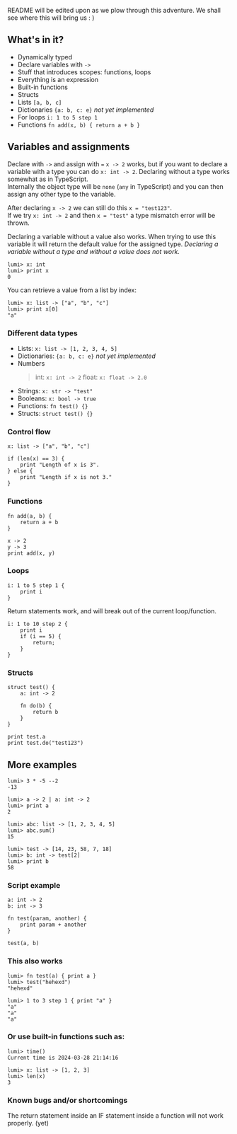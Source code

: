 README will be edited upon as we plow through this adventure.
We shall see where this will bring us : )

## What's in it?

* Dynamically typed
* Declare variables with `->`
* Stuff that introduces scopes: functions, loops
* Everything is an expression
* Built-in functions
* Structs
* Lists `[a, b, c]`
* Dictionaries `{a: b, c: e}` *not yet implemented*
* For loops `i: 1 to 5 step 1`
* Functions `fn add(x, b) { return a + b }`


## Variables and assignments
Declare with ```->``` and assign with ```=```
```x -> 2``` works, but if you want to declare a variable with a type you can do ```x: int -> 2```.
Declaring without a type works somewhat as in TypeScript.   
Internally the object type will be ```none``` (```any``` in TypeScript) and you can then assign any other type to the variable.  

After declaring ```x -> 2``` we can still do this ```x = "test123"```.  
If we try ```x: int -> 2``` and then ```x = "test"``` a type mismatch error will be thrown.

Declaring a variable without a value also works. When trying to use this variable it will return the default value for the assigned type.
*Declaring a variable without a type and without a value does not work.*
```
lumi> x: int
lumi> print x
0
```

You can retrieve a value from a list by index:
```
lumi> x: list -> ["a", "b", "c"]
lumi> print x[0]
"a"
```

### Different data types
* Lists: `x: list -> [1, 2, 3, 4, 5]`
* Dictionaries: `{a: b, c: e}` *not yet implemented*
* Numbers  
    > int: `x: int -> 2`
    > float: `x: float -> 2.0`
* Strings: `x: str -> "test"`
* Booleans: `x: bool -> true` 
* Functions: `fn test() {}`
* Structs: `struct test() {}`

### Control flow
```
x: list -> ["a", "b", "c"]

if (len(x) == 3) {
    print "Length of x is 3".
} else {
    print "Length if x is not 3."
}
```

### Functions
```
fn add(a, b) {
    return a + b
}

x -> 2
y -> 3
print add(x, y)
```

### Loops
```
i: 1 to 5 step 1 {
    print i
}
```

Return statements work, and will break out of the current loop/function.
```
i: 1 to 10 step 2 {
    print i
    if (i == 5) {
        return;
    }
}
```

### Structs
```
struct test() {
    a: int -> 2

    fn do(b) {
        return b
    }
}

print test.a
print test.do("test123")
```

## More examples

```
lumi> 3 * -5 --2
-13
```

```
lumi> a -> 2 | a: int -> 2
lumi> print a
2
```

```
lumi> abc: list -> [1, 2, 3, 4, 5]
lumi> abc.sum()
15
```

```
lumi> test -> [14, 23, 58, 7, 18]
lumi> b: int -> test[2]
lumi> print b
58
```

### Script example
```
a: int -> 2
b: int -> 3

fn test(param, another) {
    print param + another
}

test(a, b)
```

### This also works
```
lumi> fn test(a) { print a }
lumi> test("hehexd")
"hehexd"
```

```
lumi> 1 to 3 step 1 { print "a" }
"a"
"a"
"a"
```

### Or use built-in functions such as:
```
lumi> time()
Current time is 2024-03-28 21:14:16
```

```
lumi> x: list -> [1, 2, 3]
lumi> len(x)
3
```

### Known bugs and/or shortcomings
The return statement inside an IF statement inside a function will not work properly. (yet)
